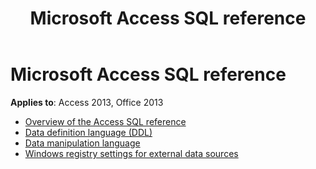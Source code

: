 ﻿---
title: Microsoft Access SQL reference
TOCTitle: Microsoft Access SQL reference
ms:assetid: 1a7e0990-f7d9-4da7-b44b-2daab77e95ec
ms:mtpsurl: https://msdn.microsoft.com/library/Dn123881(v=office.15)
ms:contentKeyID: 52071521
ms.date: 09/18/2015
mtps_version: v=office.15
---

# Microsoft Access SQL reference

**Applies to**: Access 2013, Office 2013

- [Overview of the Access SQL reference](overview-of-the-access-sql-reference.md)
- [Data definition language (DDL)](data-definition-language.md)
- [Data manipulation language](data-manipulation-language.md)
- [Windows registry settings for external data sources](windows-registry-settings-for-external-data-sources.md)

